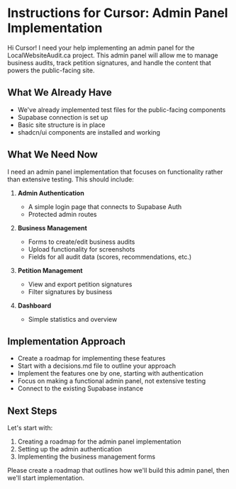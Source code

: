 # Instructions for Cursor: Admin Panel Implementation

Hi Cursor! I need your help implementing an admin panel for the LocalWebsiteAudit.ca project. This admin panel will allow me to manage business audits, track petition signatures, and handle the content that powers the public-facing site.

## What We Already Have
- We've already implemented test files for the public-facing components
- Supabase connection is set up
- Basic site structure is in place
- shadcn/ui components are installed and working

## What We Need Now
I need an admin panel implementation that focuses on functionality rather than extensive testing. This should include:

1. **Admin Authentication**
   - A simple login page that connects to Supabase Auth
   - Protected admin routes

2. **Business Management**
   - Forms to create/edit business audits
   - Upload functionality for screenshots
   - Fields for all audit data (scores, recommendations, etc.)

3. **Petition Management**
   - View and export petition signatures
   - Filter signatures by business

4. **Dashboard**
   - Simple statistics and overview

## Implementation Approach
- Create a roadmap for implementing these features
- Start with a decisions.md file to outline your approach
- Implement the features one by one, starting with authentication
- Focus on making a functional admin panel, not extensive testing
- Connect to the existing Supabase instance

## Next Steps
Let's start with:
1. Creating a roadmap for the admin panel implementation
2. Setting up the admin authentication
3. Implementing the business management forms

Please create a roadmap that outlines how we'll build this admin panel, then we'll start implementation.
